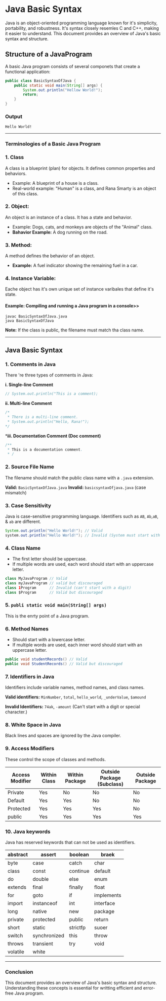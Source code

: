# Java Basic Syntax
Java is an object-oriented programming language known for it's simplicity, portability, and robustness. It's syntax closely resemles C and C++, making it easier to understand. This document provides an overview of Java's basic syntax and structure.

## Structure of a JavaProgram
A basic Java program consists of several componets that create a functional application:

```java
public class BasicSyntaxOfJava {
    public static void main(String[] args) {
        System.out.println("Hellow World!");
        return;
    }
}
```
### Output

```
Hello World!

```

---
### Terminologies of a Basic Java Program

### 1. Class
A class is a blueprint (plan) for objects. It defines common properties and behaviors.

- Example: A blueprint of a house is a class.
- Real-world example: "Human" is a class, and Rana Smarty is an object of this class.

### 2. Object:
An object is an instance of a class. It has a state and behavior.

- Example: Dogs, cats, and monkeys are objects of the "Animal" class.
- **Bahavior Example:** A dog running on the road.

### 3. Method:
A method defines the behavior of an object.

- **Example:** A fuel indicator showing the remaining fuel in a car.

### 4. Instance Variable:
Eache object has it's own unique set of instance varibales that define it's state.

#### Example: Compiling and running a Java program in a console>>
```
javac BasicSyntaxOfJava.java
java BasicSyntaxOfJava

```
**Note:** If the class is public, the filename must match tha class name.

---

## Java Basic Syntax

### 1. Comments in Java
There 're three types of comments in Java:

**i. Single-line Comment**
```java
// System.out.println("This is a comment);
```

**ii. Multi-line Comment**
```java
/*
 * There is a multi-line comment.
 * System.out.println("Hello, Rana!");
*/
```

***iii. Documentation Comment (Doc comment)**
```java
/**
 * This is a documentation comment.
 * /
```

### 2. Source File Name
The filename should match the public class name with a `.java` extension.

**Valid:** `BasicSyntaxOfJava.java`
**Invalid:** `basicsyntaxOfjava.java` (case mismatch)

### 3. Case Sensitivity
Java is case-sensitive programming language. Identifiers such as `AB`, `Ab`,`aB`, & `ab` are different.

```java
System.out.println("Hello World!"); // Valid
system.out.println("Hello World!"); // Invalid (System must start with uppercase 's')
```

### 4. Class Name
- The first letter should be uppercase.
- If multiple words are used, each word should start with an uppercase letter.

```java
class MyJavaProgram // Valid
class myJavaProgram // valid but discouraged
class 1Program      // Invalid (can't start with a digit)
class $Program      // Valid but discouraged
```

### 5. `publi static void main(String[] args)`
This is the enrty point of a Java program.

### 6. Method Names
- Should start with a lowercase letter.
- If multiple words are used, each inner word should start with an uppercase letter.

```java
public void studentRecords() // Valid
public void StudentRecords() // Valid but discouraged
```

### 7. Identifiers in Java
Identifiers include variable names, method names, and class names.

**Valid identifiers:** `MinNumber`, `total`, `hello_world`, `_underValue`, `$amound`

**Invalid Identifiers:** `74ak`, `-amount` (Can't start with a digit or special character.)

### 8. White Space in Java
Black lines and spaces are ignored by the Java compiler.

### 9. Access Modifiers
These control the scope of classes and methods.

| Access Modifier | Within Class | Within Package | Outside Package (Subclass) | Outside Package |
|-----------------|--------------|----------------|----------------------------|-----------------|
| Private         | Yes          | No             | No                         | No              |
| Default         | Yes          | Yes            | No                         | No              |
| Protected       | Yes          | Yes            | Yes                        | No              |
| public          | Yes          | Yes            | Yes                        | Yes             |

### 10. Java keywords
Java has reserved keywords that can not be used as identifiers.

| abstract |  assert      | boolean | braek      |
|----------|--------------|---------|------------|
| byte     | case         | catch   | char       |
| class    | const        | continue| default    |
| do       | double       | else    | enum       |
| extends  | final        | finally | float      |
| for      | goto         | if      | implements |
| import   | instanceof   | int     | interface  |
| long     | native       | new     | package    |
| private  | protected    | public  | return     |
| short    | static       | strictfp| suoer      |
| switch   | synchronized | this    | throw      |
| throws   | transient    | try     | void       |
| volatile | white        |         |            |

---

### Conclusion
This document provides an overview of Java's basic syntax and structure. Understanding these concepts is essential for writting efficient and error-free Java program.